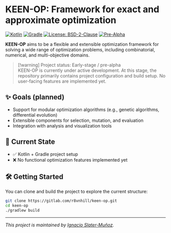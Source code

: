 # KEEN-OP: Framework for exact and approximate optimization

[![Kotlin](https://img.shields.io/badge/Kotlin-2.1.20-blueviolet?logo=kotlin)](https://kotlinlang.org/)
[![Gradle](https://img.shields.io/badge/Gradle-8.14-blue?logo=gradle)](https://gradle.org/)
[![License: BSD-2-Clause](https://img.shields.io/badge/License-BSD--2--Clause-blue.svg)](LICENSE)
[![Pre-Alpha](https://img.shields.io/badge/status-pre--alpha-orange)](#)

**KEEN-OP** aims to be a flexible and extensible optimization framework for solving a wide range of optimization problems, including combinatorial, numerical, and multi-objective domains.

> [!warning] Project status: Early-stage / pre-alpha  
> KEEN-OP is currently under active development. At this stage, the repository primarily contains project configuration and build setup. No user-facing features are implemented yet.

## ✨ Goals (planned)
- Support for modular optimization algorithms (e.g., genetic algorithms, differential evolution)
- Extensible components for selection, mutation, and evaluation
- Integration with analysis and visualization tools

## 🚧 Current State
- ✅ Kotlin + Gradle project setup
- ❌ No functional optimization features implemented yet

## 🛠️ Getting Started

You can clone and build the project to explore the current structure:

```bash
git clone https://gitlab.com/r8vnhill/keen-op.git
cd keen-op
./gradlew build
```

---

*This project is maintained by [Ignacio Slater-Muñoz](https://www.ravenhill.cl).*

